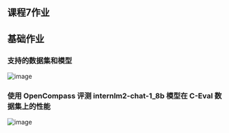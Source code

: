 ## 课程7作业

## 基础作业

### 支持的数据集和模型

![image](https://github.com/tangyanlin/llm_notes/assets/2775580/8a896166-1b92-4d4a-ba04-ed93d73e6e2f)

### 使用 OpenCompass 评测 internlm2-chat-1_8b 模型在 C-Eval 数据集上的性能

![image](https://github.com/tangyanlin/llm_notes/assets/2775580/b4f26386-ef30-4303-8093-84b420824ead)
